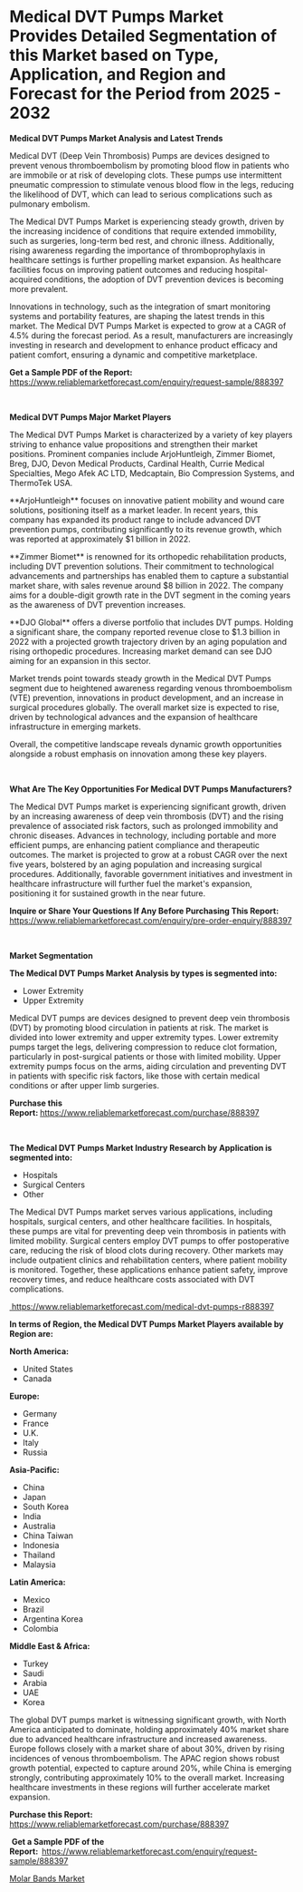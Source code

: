 <p><h1>Medical DVT Pumps Market Provides Detailed Segmentation of this Market based on Type, Application, and Region and Forecast for the Period from 2025 - 2032</h1></p><p><strong>Medical DVT Pumps Market Analysis and Latest Trends</strong></p>
<p><p>Medical DVT (Deep Vein Thrombosis) Pumps are devices designed to prevent venous thromboembolism by promoting blood flow in patients who are immobile or at risk of developing clots. These pumps use intermittent pneumatic compression to stimulate venous blood flow in the legs, reducing the likelihood of DVT, which can lead to serious complications such as pulmonary embolism.</p><p>The Medical DVT Pumps Market is experiencing steady growth, driven by the increasing incidence of conditions that require extended immobility, such as surgeries, long-term bed rest, and chronic illness. Additionally, rising awareness regarding the importance of thromboprophylaxis in healthcare settings is further propelling market expansion. As healthcare facilities focus on improving patient outcomes and reducing hospital-acquired conditions, the adoption of DVT prevention devices is becoming more prevalent.</p><p>Innovations in technology, such as the integration of smart monitoring systems and portability features, are shaping the latest trends in this market. The Medical DVT Pumps Market is expected to grow at a CAGR of 4.5% during the forecast period. As a result, manufacturers are increasingly investing in research and development to enhance product efficacy and patient comfort, ensuring a dynamic and competitive marketplace.</p></p>
<p><strong>Get a Sample PDF of the Report:&nbsp;</strong> <a href="https://www.reliablemarketforecast.com/enquiry/request-sample/888397?utm_campaign=2524&utm_medium=2&utm_source=Github&utm_content=ia&utm_term=03032025&utm_id=medical-dvt-pumps">https://www.reliablemarketforecast.com/enquiry/request-sample/888397</a></p>
<p>&nbsp;</p>
<p><strong>Medical DVT Pumps Major Market Players</strong></p>
<p><p>The Medical DVT Pumps Market is characterized by a variety of key players striving to enhance value propositions and strengthen their market positions. Prominent companies include ArjoHuntleigh, Zimmer Biomet, Breg, DJO, Devon Medical Products, Cardinal Health, Currie Medical Specialties, Mego Afek AC LTD, Medcaptain, Bio Compression Systems, and ThermoTek USA.</p><p>**ArjoHuntleigh** focuses on innovative patient mobility and wound care solutions, positioning itself as a market leader. In recent years, this company has expanded its product range to include advanced DVT prevention pumps, contributing significantly to its revenue growth, which was reported at approximately $1 billion in 2022.</p><p>**Zimmer Biomet** is renowned for its orthopedic rehabilitation products, including DVT prevention solutions. Their commitment to technological advancements and partnerships has enabled them to capture a substantial market share, with sales revenue around $8 billion in 2022. The company aims for a double-digit growth rate in the DVT segment in the coming years as the awareness of DVT prevention increases.</p><p>**DJO Global** offers a diverse portfolio that includes DVT pumps. Holding a significant share, the company reported revenue close to $1.3 billion in 2022 with a projected growth trajectory driven by an aging population and rising orthopedic procedures. Increasing market demand can see DJO aiming for an expansion in this sector.</p><p>Market trends point towards steady growth in the Medical DVT Pumps segment due to heightened awareness regarding venous thromboembolism (VTE) prevention, innovations in product development, and an increase in surgical procedures globally. The overall market size is expected to rise, driven by technological advances and the expansion of healthcare infrastructure in emerging markets. </p><p>Overall, the competitive landscape reveals dynamic growth opportunities alongside a robust emphasis on innovation among these key players.</p></p>
<p>&nbsp;</p>
<p><strong>What Are The Key Opportunities For Medical DVT Pumps Manufacturers?</strong></p>
<p><p>The Medical DVT Pumps market is experiencing significant growth, driven by an increasing awareness of deep vein thrombosis (DVT) and the rising prevalence of associated risk factors, such as prolonged immobility and chronic diseases. Advances in technology, including portable and more efficient pumps, are enhancing patient compliance and therapeutic outcomes. The market is projected to grow at a robust CAGR over the next five years, bolstered by an aging population and increasing surgical procedures. Additionally, favorable government initiatives and investment in healthcare infrastructure will further fuel the market's expansion, positioning it for sustained growth in the near future.</p></p>
<p><strong>Inquire or Share Your Questions If Any Before Purchasing This Report:</strong> <a href="https://www.reliablemarketforecast.com/enquiry/pre-order-enquiry/888397?utm_campaign=2524&utm_medium=2&utm_source=Github&utm_content=ia&utm_term=03032025&utm_id=medical-dvt-pumps">https://www.reliablemarketforecast.com/enquiry/pre-order-enquiry/888397</a></p>
<p>&nbsp;</p>
<p><strong>Market Segmentation</strong></p>
<p><strong>The Medical DVT Pumps Market Analysis by types is segmented into:</strong></p>
<p><ul><li>Lower Extremity</li><li>Upper Extremity</li></ul></p>
<p><p>Medical DVT pumps are devices designed to prevent deep vein thrombosis (DVT) by promoting blood circulation in patients at risk. The market is divided into lower extremity and upper extremity types. Lower extremity pumps target the legs, delivering compression to reduce clot formation, particularly in post-surgical patients or those with limited mobility. Upper extremity pumps focus on the arms, aiding circulation and preventing DVT in patients with specific risk factors, like those with certain medical conditions or after upper limb surgeries.</p></p>
<p><strong>Purchase this Report:&nbsp;</strong><a href="https://www.reliablemarketforecast.com/purchase/888397?utm_campaign=2524&utm_medium=2&utm_source=Github&utm_content=ia&utm_term=03032025&utm_id=medical-dvt-pumps">https://www.reliablemarketforecast.com/purchase/888397</a></p>
<p>&nbsp;</p>
<p><strong>The Medical DVT Pumps Market Industry Research by Application is segmented into:</strong></p>
<p><ul><li>Hospitals</li><li>Surgical Centers</li><li>Other</li></ul></p>
<p><p>The Medical DVT Pumps market serves various applications, including hospitals, surgical centers, and other healthcare facilities. In hospitals, these pumps are vital for preventing deep vein thrombosis in patients with limited mobility. Surgical centers employ DVT pumps to offer postoperative care, reducing the risk of blood clots during recovery. Other markets may include outpatient clinics and rehabilitation centers, where patient mobility is monitored. Together, these applications enhance patient safety, improve recovery times, and reduce healthcare costs associated with DVT complications.</p></p>
<p><a href="https://www.reliablemarketforecast.com/medical-dvt-pumps-r888397?utm_campaign=2524&utm_medium=2&utm_source=Github&utm_content=ia&utm_term=03032025&utm_id=medical-dvt-pumps">&nbsp;https://www.reliablemarketforecast.com/medical-dvt-pumps-r888397</a></p>
<p><strong>In terms of Region, the Medical DVT Pumps Market Players available by Region are:</strong></p>
<p>
    <p> <strong> North America: </strong>
        <ul>
            <li>United States</li>
            <li>Canada</li>
        </ul>
        </p> 
    <p> <strong> Europe: </strong>
        <ul>
            <li>Germany</li>
            <li>France</li>
            <li>U.K.</li>
            <li>Italy</li>
            <li>Russia</li>
        </ul>
        </p> 
    <p> <strong> Asia-Pacific: </strong>
        <ul>
            <li>China</li>
            <li>Japan</li>
            <li>South Korea</li>
            <li>India</li>
            <li>Australia</li>
            <li>China Taiwan</li>
            <li>Indonesia</li>
            <li>Thailand</li>
            <li>Malaysia</li>
        </ul>
        </p> 
    <p> <strong> Latin America: </strong>
        <ul>
            <li>Mexico</li>
            <li>Brazil</li>
            <li>Argentina Korea</li>
            <li>Colombia</li>
        </ul>
        </p> 
    <p> <strong> Middle East & Africa: </strong>
        <ul>
            <li>Turkey</li>
            <li>Saudi</li>
            <li>Arabia</li>
            <li>UAE</li>
            <li>Korea</li>
        </ul>
    </p>
    </p>
<p><p>The global DVT pumps market is witnessing significant growth, with North America anticipated to dominate, holding approximately 40% market share due to advanced healthcare infrastructure and increased awareness. Europe follows closely with a market share of about 30%, driven by rising incidences of venous thromboembolism. The APAC region shows robust growth potential, expected to capture around 20%, while China is emerging strongly, contributing approximately 10% to the overall market. Increasing healthcare investments in these regions will further accelerate market expansion.</p></p>
<p><strong>Purchase this Report: </strong><a href="https://www.reliablemarketforecast.com/purchase/888397?utm_campaign=2524&utm_medium=2&utm_source=Github&utm_content=ia&utm_term=03032025&utm_id=medical-dvt-pumps">https://www.reliablemarketforecast.com/purchase/888397</a></p>
<p>&nbsp;<strong>Get a Sample PDF of the Report:&nbsp;&nbsp;</strong><a href="https://www.reliablemarketforecast.com/enquiry/request-sample/888397?utm_campaign=2524&utm_medium=2&utm_source=Github&utm_content=ia&utm_term=03032025&utm_id=medical-dvt-pumps">https://www.reliablemarketforecast.com/enquiry/request-sample/888397</a></p>
<p><strong></strong></p>
<p><p><a href="https://github.com/godutetraeva/Market-Research-Report-List-1/blob/main/molar-bands-market.md?utm_campaign=2524&utm_medium=2&utm_source=Github&utm_content=ia&utm_term=03032025&utm_id=medical-dvt-pumps">Molar Bands Market</a></p></p>